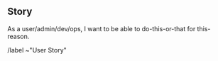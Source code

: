 ## Story

As a user/admin/dev/ops, I want to be able to do-this-or-that for this-reason.

/label ~"User Story"

<!-- /cc @ktarplee -->
